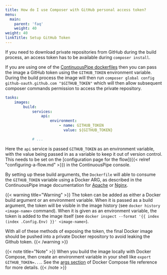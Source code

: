 ```yaml
---
title: How do I use Composer with GitHub personal access token?
menu:
  main:
    parent: 'faq'
    weight: 40
weight: 40
linkTitle: Setup GitHub Token
---
```

If you need to download private repositories from GitHub during the build process, an access token has to be available during `composer install`.

If you are using one of the [ContinuousPipe dockerfiles](https://github.com/continuouspipe/dockerfiles) then you can pass the image a GitHub token using the `GITHUB_TOKEN` environment variable. During the build process the image will then run `composer global config github-oauth.github.com "$GITHUB_TOKEN"` which will then allow subsequent composer commands permission to access the private repository.

```yaml
tasks:
    images:
        build:
            services:
                api:
                    environment:
                        - name: GITHUB_TOKEN
                          value: ${GITHUB_TOKEN}

            # ...
```

Here the `api` service is passed `GITHUB_TOKEN` as an environment variable, with the value being passed in as a variable to keep it out of version control. This needs to be set on the [configuration page for the flow]({{< relref "configuring-a-flow.md" >}}) in the ContinuousPipe console.

By setting up these build arguments, the `Dockerfile` will able to consume the `GITHUB_TOKEN` variable using a Docker ARG, as described in the ContinuousPipe image documentation for [Apache](https://github.com/continuouspipe/dockerfiles/tree/master/php-apache#php-70-base) or [Nginx](https://github.com/continuouspipe/dockerfiles/tree/master/php-nginx#php-nginx).

{{< warning title="Warning" >}}
The token can be added as either a Docker build argument or an environment variable. When it is passed as a build argument, the token will be visible in the image history (see `docker history <image-name>` command). When it is given as an environment variable, the token is added to the image itself (see `docker inspect --format '{{ index (index .Config.Env) }}' <image-name>`).

With all of these methods of exposing the token, the final Docker image should be pushed into a private Docker repository to avoid leaking the Github token.
{{< /warning >}}

{{< note title="Note" >}}
When you build the image locally with Docker Compose, then create an environment variable in your shell like `export GITHUB_TOKEN=...`. See the [args section](https://docs.docker.com/compose/compose-file/#args) of Docker Compose file reference for more details.
{{< /note >}}